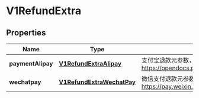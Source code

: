 
# V1RefundExtra

## Properties
Name | Type | Description | Notes
------------ | ------------- | ------------- | -------------
**paymentAlipay** | [**V1RefundExtraAlipay**](V1RefundExtraAlipay.md) | 支付宝退款元参数，可参考 https://opendocs.payment_alipay.com/apis/0287wa |  [optional]
**wechatpay** | [**V1RefundExtraWechatPay**](V1RefundExtraWechatPay.md) | 微信支付退款元参数，可参考 https://pay.weixin.qq.com/wiki/doc/apiv3/apis/chapter3_1_9.shtml |  [optional]



